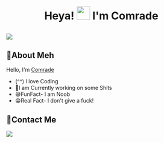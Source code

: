 <h1 align="center"> Heya! <img src="https://raw.githubusercontent.com/MartinHeinz/MartinHeinz/master/wave.gif" width="35px"> I'm Comrade </h1>
<h2 align="left"><img src="https://komarev.com/ghpvc/?username=ComradeDear&style=flat-square&color=39FF14"></h2>

## 🤘About Meh 
  Hello, I'm [Comrade](https://ComradeDear.me)
- (^^) I love Coding
- 🤧I am Currently working on some Shits
- 😅FunFact- I am Noob
- 😁Real Fact- I don't give a fuck!



## 📱Contact Me
<a href="https://t.me/xD_Comrade"><img src="https://img.shields.io/badge/Telegram-2CA5E0?style=for-the-badge&logo=telegram&logoColor=white"></a>
